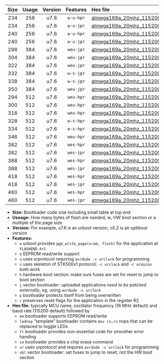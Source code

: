 |Size|Usage|Version|Features|Hex file|
|:-:|:-:|:-:|:-:|:--|
|234|256|u7.6|`w-u-hpr`|[atmega169a_20mhz_115200bps_ur.hex](https://raw.githubusercontent.com/stefanrueger/urboot/main/atmega169a_20mhz_115200bps_ur.hex)|
|234|256|u7.6|`w-u-jpr`|[atmega169a_20mhz_115200bps_ur_vbl.hex](https://raw.githubusercontent.com/stefanrueger/urboot/main/atmega169a_20mhz_115200bps_ur_vbl.hex)|
|240|256|u7.6|`w-u-hpr`|[atmega169a_20mhz_115200bps_lednop_ur.hex](https://raw.githubusercontent.com/stefanrueger/urboot/main/atmega169a_20mhz_115200bps_lednop_ur.hex)|
|240|256|u7.6|`w-u-jpr`|[atmega169a_20mhz_115200bps_lednop_ur_vbl.hex](https://raw.githubusercontent.com/stefanrueger/urboot/main/atmega169a_20mhz_115200bps_lednop_ur_vbl.hex)|
|298|384|u7.6|`weu-jpr`|[atmega169a_20mhz_115200bps_ee_ur_vbl.hex](https://raw.githubusercontent.com/stefanrueger/urboot/main/atmega169a_20mhz_115200bps_ee_ur_vbl.hex)|
|304|384|u7.6|`weu-jpr`|[atmega169a_20mhz_115200bps_ee_lednop_ur_vbl.hex](https://raw.githubusercontent.com/stefanrueger/urboot/main/atmega169a_20mhz_115200bps_ee_lednop_ur_vbl.hex)|
|322|384|u7.6|`weu-jpr`|[atmega169a_20mhz_115200bps_ee_lednop_fr_ur_vbl.hex](https://raw.githubusercontent.com/stefanrueger/urboot/main/atmega169a_20mhz_115200bps_ee_lednop_fr_ur_vbl.hex)|
|332|384|u7.6|`w-s-jpr`|[atmega169a_20mhz_115200bps_vbl.hex](https://raw.githubusercontent.com/stefanrueger/urboot/main/atmega169a_20mhz_115200bps_vbl.hex)|
|338|384|u7.6|`w-s-jpr`|[atmega169a_20mhz_115200bps_lednop_vbl.hex](https://raw.githubusercontent.com/stefanrueger/urboot/main/atmega169a_20mhz_115200bps_lednop_vbl.hex)|
|350|384|u7.6|`weu-jpr`|[atmega169a_20mhz_115200bps_ee_lednop_fr_ce_ur_vbl.hex](https://raw.githubusercontent.com/stefanrueger/urboot/main/atmega169a_20mhz_115200bps_ee_lednop_fr_ce_ur_vbl.hex)|
|294|512|u7.6|`weu-hpr`|[atmega169a_20mhz_115200bps_ee_ur.hex](https://raw.githubusercontent.com/stefanrueger/urboot/main/atmega169a_20mhz_115200bps_ee_ur.hex)|
|300|512|u7.6|`weu-hpr`|[atmega169a_20mhz_115200bps_ee_lednop_ur.hex](https://raw.githubusercontent.com/stefanrueger/urboot/main/atmega169a_20mhz_115200bps_ee_lednop_ur.hex)|
|318|512|u7.6|`weu-hpr`|[atmega169a_20mhz_115200bps_ee_lednop_fr_ur.hex](https://raw.githubusercontent.com/stefanrueger/urboot/main/atmega169a_20mhz_115200bps_ee_lednop_fr_ur.hex)|
|328|512|u7.6|`w-s-hpr`|[atmega169a_20mhz_115200bps.hex](https://raw.githubusercontent.com/stefanrueger/urboot/main/atmega169a_20mhz_115200bps.hex)|
|334|512|u7.6|`w-s-hpr`|[atmega169a_20mhz_115200bps_lednop.hex](https://raw.githubusercontent.com/stefanrueger/urboot/main/atmega169a_20mhz_115200bps_lednop.hex)|
|346|512|u7.6|`weu-hpr`|[atmega169a_20mhz_115200bps_ee_lednop_fr_ce_ur.hex](https://raw.githubusercontent.com/stefanrueger/urboot/main/atmega169a_20mhz_115200bps_ee_lednop_fr_ce_ur.hex)|
|382|512|u7.6|`wes-hpr`|[atmega169a_20mhz_115200bps_ee.hex](https://raw.githubusercontent.com/stefanrueger/urboot/main/atmega169a_20mhz_115200bps_ee.hex)|
|382|512|u7.6|`wes-jpr`|[atmega169a_20mhz_115200bps_ee_vbl.hex](https://raw.githubusercontent.com/stefanrueger/urboot/main/atmega169a_20mhz_115200bps_ee_vbl.hex)|
|388|512|u7.6|`wes-hpr`|[atmega169a_20mhz_115200bps_ee_lednop.hex](https://raw.githubusercontent.com/stefanrueger/urboot/main/atmega169a_20mhz_115200bps_ee_lednop.hex)|
|388|512|u7.6|`wes-jpr`|[atmega169a_20mhz_115200bps_ee_lednop_vbl.hex](https://raw.githubusercontent.com/stefanrueger/urboot/main/atmega169a_20mhz_115200bps_ee_lednop_vbl.hex)|
|418|512|u7.6|`wes-hpr`|[atmega169a_20mhz_115200bps_ee_lednop_fr.hex](https://raw.githubusercontent.com/stefanrueger/urboot/main/atmega169a_20mhz_115200bps_ee_lednop_fr.hex)|
|418|512|u7.6|`wes-jpr`|[atmega169a_20mhz_115200bps_ee_lednop_fr_vbl.hex](https://raw.githubusercontent.com/stefanrueger/urboot/main/atmega169a_20mhz_115200bps_ee_lednop_fr_vbl.hex)|
|460|512|u7.6|`wes-hpr`|[atmega169a_20mhz_115200bps_ee_lednop_fr_ce.hex](https://raw.githubusercontent.com/stefanrueger/urboot/main/atmega169a_20mhz_115200bps_ee_lednop_fr_ce.hex)|
|460|512|u7.6|`wes-jpr`|[atmega169a_20mhz_115200bps_ee_lednop_fr_ce_vbl.hex](https://raw.githubusercontent.com/stefanrueger/urboot/main/atmega169a_20mhz_115200bps_ee_lednop_fr_ce_vbl.hex)|

- **Size:** Bootloader code size including small table at top end
- **Useage:** How many bytes of flash are needed, ie, HW boot section or a multiple of the page size
- **Version:** For example, u7.6 is an urboot version, o5.2 is an optiboot version
- **Features:**
  + `w` urboot provides `pgm_write_page(sram, flash)` for the application at `FLASHEND-4+1`
  + `e` EEPROM read/write support
  + `u` uses urprotocol requiring `avrdude -c urclock` for programming
  + `s` uses skeleton of STK500v1 protocol; `-c urclock` and `-c arduino` both work
  + `h` hardware boot section: make sure fuses are set for reset to jump to boot section
  + `j` vector bootloader: uploaded applications *need to be patched externally*, eg, using `avrdude -c urclock`
  + `p` bootloader protects itself from being overwritten
  + `r` preserves reset flags for the application in the register R2
- **Hex file:** typically MCU name, oscillator frequency (16 MHz default) and baud rate (115200 default) followed by
  + `ee` bootloader supports EEPROM read/write
  + `lednop` "template" bootloader contains `mov rx,rx` nops that can be replaced to toggle LEDs
  + `fr` bootloader provides non-essential code for smoother error handing
  + `ce` bootloader provides a chip erase command
  + `ur` uses urprotocol and requires `avrdude -c urclock` for programming
  + `vbl` vector bootloader: set fuses to jump to reset, not the HW boot section

